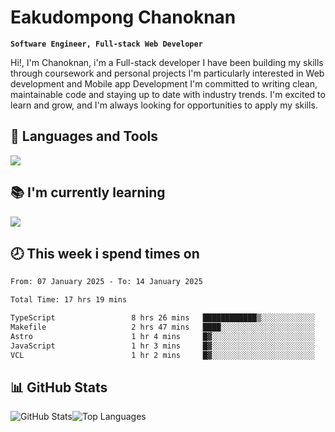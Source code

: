 # Eakudompong Chanoknan

**`Software Engineer, Full-stack Web Developer`**

<p>Hi!, I'm Chanoknan, i'm a Full-stack developer I have been building my skills
through coursework and personal projects I'm particularly interested in Web development
and Mobile app Development I'm committed to writing clean, maintainable
code and staying up to date with industry trends. I'm excited to learn
and grow, and I'm always looking for opportunities to apply my skills.</p>

## 🔧 Languages and Tools

  <a href="https://skillicons.dev">
    <img src="https://skillicons.dev/icons?i=typescript,javascript,html,css,php,java,python,laravel,nodejs,mongodb,react,nextjs,tailwind,mysql,planetscale,postgres,firebase&perline=9" />
  </a>
  
## 📚 I'm currently learning
  <a href="https://skillicons.dev">
    <img src="https://skillicons.dev/icons?i=go,rust,kotlin,androidstudio,graphql,docker,kubernetes,gcp,aws" />
  </a>

## 🕗 This week i spend times on

<!--START_SECTION:waka-->

```txt
From: 07 January 2025 - To: 14 January 2025

Total Time: 17 hrs 19 mins

TypeScript                 8 hrs 26 mins   ████████████▒░░░░░░░░░░░░   48.70 %
Makefile                   2 hrs 47 mins   ████░░░░░░░░░░░░░░░░░░░░░   16.10 %
Astro                      1 hr 4 mins     █▓░░░░░░░░░░░░░░░░░░░░░░░   06.21 %
JavaScript                 1 hr 3 mins     █▓░░░░░░░░░░░░░░░░░░░░░░░   06.08 %
VCL                        1 hr 2 mins     █▓░░░░░░░░░░░░░░░░░░░░░░░   06.00 %
```

<!--END_SECTION:waka-->

## 📊 GitHub Stats

<p style="display: flex">
  <img alt="GitHub Stats" src="https://github-readme-stats.vercel.app/api?username=EC-9624&show_icons=true&theme=gruvbox&count_private=true"/>
  <img alt="Top Languages" src="https://github-readme-stats.vercel.app/api/top-langs/?username=EC-9624&layout=compact&theme=gruvbox" />  
</p>
